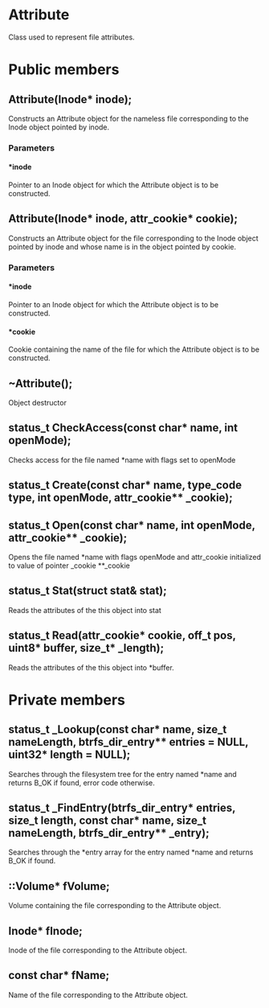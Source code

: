 # Attribute
Class used to represent file attributes.
# Public members
## Attribute(Inode\* inode);
Constructs an Attribute object for the nameless file corresponding to the Inode
object pointed by inode.
### Parameters
#### \*inode
Pointer to an Inode object for which the Attribute object is to be constructed.
## Attribute(Inode\* inode, attr_cookie\* cookie);
Constructs an Attribute object for the file corresponding to the Inode object
pointed by inode and whose name is in the object pointed by cookie.
### Parameters
#### \*inode
Pointer to an Inode object for which the Attribute object is to be constructed.
#### \*cookie
Cookie containing the name of the file for which the Attribute object is to be
constructed.
## \~Attribute();
Object destructor
## status_t	CheckAccess(const char\* name, int openMode);
Checks access for the file named \*name with flags set to openMode
## status_t	Create(const char\* name, type_code type, int openMode, attr_cookie\*\* \_cookie);
## status_t	Open(const char\* name, int openMode, attr_cookie\*\* \_cookie);
Opens the file named \*name with flags openMode and attr_cookie initialized to
value of pointer \_cookie
\*\*\_cookie
## status_t	Stat(struct stat& stat);
Reads the attributes of the this object into stat
## status_t	Read(attr_cookie\* cookie, off_t pos, uint8\* buffer, size_t\* \_length);
Reads the attributes of the this object into \*buffer.
# Private members
## status_t	\_Lookup(const char\* name, size_t nameLength, btrfs_dir_entry\*\* entries = NULL, uint32\* length = NULL);
Searches through the filesystem tree for the entry named \*name and returns B_OK
if found, error code otherwise.
## status_t	\_FindEntry(btrfs_dir_entry\* entries, size_t length, const char\* name, size_t nameLength, btrfs_dir_entry\*\* \_entry);
Searches through the \*entry array for the entry named \*name and returns B_OK
if found.
## ::Volume\*	fVolume;
Volume containing the file corresponding to the Attribute object.
## Inode\*	fInode;
Inode of the file corresponding to the Attribute object.
## const char\*	fName;
Name of the file corresponding to the Attribute object.
